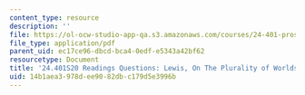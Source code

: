 ```yaml
---
content_type: resource
description: ''
file: https://ol-ocw-studio-app-qa.s3.amazonaws.com/courses/24-401-proseminar-in-philosophy-ii-spring-2020/14b1aea3978dee9082dbc179d5e3996b_MIT24_401S20_Questions7.pdf
file_type: application/pdf
parent_uid: ec17ce96-dbcd-bca4-0edf-e5343a42bf62
resourcetype: Document
title: '24.401S20 Readings Questions: Lewis, On The Plurality of Worlds II'
uid: 14b1aea3-978d-ee90-82db-c179d5e3996b
---
```

